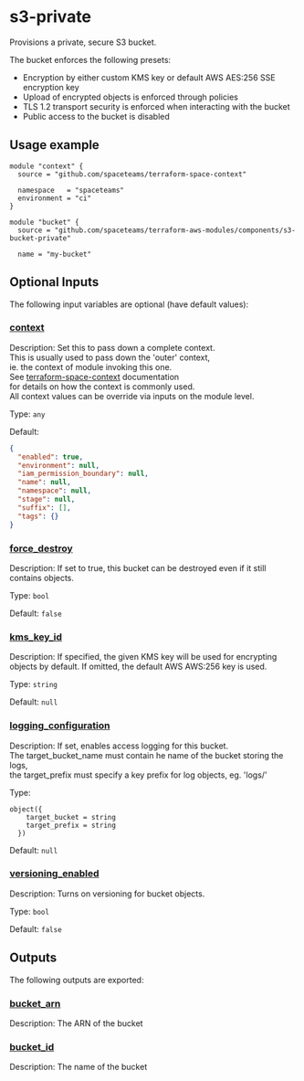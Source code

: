 <!-- BEGIN_TF_DOCS -->
# s3-private

Provisions a private, secure S3 bucket.

The bucket enforces the following presets:
 * Encryption by either custom KMS key or default AWS AES:256 SSE encryption key
 * Upload of encrypted objects is enforced through policies
 * TLS 1.2 transport security is enforced when interacting with the bucket
 * Public access to the bucket is disabled

## Usage example

```hcl
module "context" {
  source = "github.com/spaceteams/terraform-space-context"

  namespace   = "spaceteams"
  environment = "ci"
}

module "bucket" {
  source = "github.com/spaceteams/terraform-aws-modules/components/s3-bucket-private"

  name = "my-bucket"
```

## Optional Inputs

The following input variables are optional (have default values):

### <a name="input_context"></a> [context](#input\_context)

Description:     Set this to pass down a complete context.  
    This is usually used to pass down the 'outer' context,  
    ie. the context of module invoking this one.  
    See [terraform-space-context](https://github.com/spaceteams/terraform-space-context) documentation   
    for details on how the context is commonly used.  
    All context values can be override via inputs on the module level.

Type: `any`

Default:

```json
{
  "enabled": true,
  "environment": null,
  "iam_permission_boundary": null,
  "name": null,
  "namespace": null,
  "stage": null,
  "suffix": [],
  "tags": {}
}
```

### <a name="input_force_destroy"></a> [force\_destroy](#input\_force\_destroy)

Description: If set to true, this bucket can be destroyed even if it still contains objects.

Type: `bool`

Default: `false`

### <a name="input_kms_key_id"></a> [kms\_key\_id](#input\_kms\_key\_id)

Description: If specified, the given KMS key will be used for encrypting objects by default. If omitted, the default AWS AWS:256 key is used.

Type: `string`

Default: `null`

### <a name="input_logging_configuration"></a> [logging\_configuration](#input\_logging\_configuration)

Description:     If set, enables access logging for this bucket.  
    The target\_bucket\_name must contain he name of the bucket storing the logs,  
    the target\_prefix must specify a key prefix for log objects, eg. 'logs/'

Type:

```hcl
object({
    target_bucket = string
    target_prefix = string
  })
```

Default: `null`

### <a name="input_versioning_enabled"></a> [versioning\_enabled](#input\_versioning\_enabled)

Description: Turns on versioning for bucket objects.

Type: `bool`

Default: `false`

## Outputs

The following outputs are exported:

### <a name="output_bucket_arn"></a> [bucket\_arn](#output\_bucket\_arn)

Description: The ARN of the bucket

### <a name="output_bucket_id"></a> [bucket\_id](#output\_bucket\_id)

Description: The name of the bucket
<!-- END_TF_DOCS -->